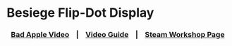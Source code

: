 # Besiege Flip-Dot Display

<div align="center">
  <h3>
    <a href="https://www.youtube.com/watch?v=6ODttESd138">Bad Apple Video</a>
    &nbsp;&nbsp;&nbsp;|&nbsp;&nbsp;&nbsp;
    <a href="https://www.youtube.com/watch?v=6Qlr-N-vw4A">Video Guide</a>
    &nbsp;&nbsp;&nbsp;|&nbsp;&nbsp;&nbsp;
    <a href="https://steamcommunity.com/sharedfiles/filedetails/?id=2809012624">Steam Workshop Page</a>
  </h3>
</div>

